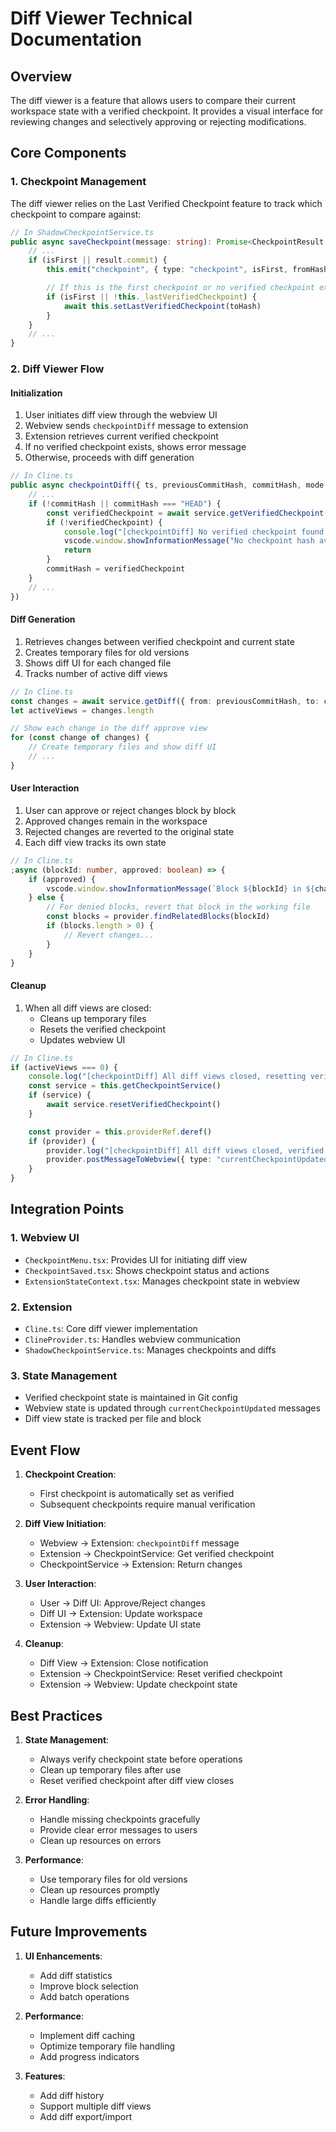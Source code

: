 # Diff Viewer Technical Documentation

## Overview

The diff viewer is a feature that allows users to compare their current workspace state with a verified checkpoint. It provides a visual interface for reviewing changes and selectively approving or rejecting modifications.

## Core Components

### 1. Checkpoint Management

The diff viewer relies on the Last Verified Checkpoint feature to track which checkpoint to compare against:

```typescript
// In ShadowCheckpointService.ts
public async saveCheckpoint(message: string): Promise<CheckpointResult | undefined> {
    // ...
    if (isFirst || result.commit) {
        this.emit("checkpoint", { type: "checkpoint", isFirst, fromHash, toHash, duration })

        // If this is the first checkpoint or no verified checkpoint exists, set it as verified
        if (isFirst || !this._lastVerifiedCheckpoint) {
            await this.setLastVerifiedCheckpoint(toHash)
        }
    }
    // ...
}
```

### 2. Diff Viewer Flow

#### Initialization

1. User initiates diff view through the webview UI
2. Webview sends `checkpointDiff` message to extension
3. Extension retrieves current verified checkpoint
4. If no verified checkpoint exists, shows error message
5. Otherwise, proceeds with diff generation

```typescript
// In Cline.ts
public async checkpointDiff({ ts, previousCommitHash, commitHash, mode }: {
    // ...
    if (!commitHash || commitHash === "HEAD") {
        const verifiedCheckpoint = await service.getVerifiedCheckpoint()
        if (!verifiedCheckpoint) {
            console.log("[checkpointDiff] No verified checkpoint found, cannot perform diff")
            vscode.window.showInformationMessage("No checkpoint hash available for diff view.")
            return
        }
        commitHash = verifiedCheckpoint
    }
    // ...
})
```

#### Diff Generation

1. Retrieves changes between verified checkpoint and current state
2. Creates temporary files for old versions
3. Shows diff UI for each changed file
4. Tracks number of active diff views

```typescript
// In Cline.ts
const changes = await service.getDiff({ from: previousCommitHash, to: commitHash })
let activeViews = changes.length

// Show each change in the diff approve view
for (const change of changes) {
	// Create temporary files and show diff UI
	// ...
}
```

#### User Interaction

1. User can approve or reject changes block by block
2. Approved changes remain in the workspace
3. Rejected changes are reverted to the original state
4. Each diff view tracks its own state

```typescript
// In Cline.ts
;async (blockId: number, approved: boolean) => {
	if (approved) {
		vscode.window.showInformationMessage(`Block ${blockId} in ${change.paths.relative} approved`)
	} else {
		// For denied blocks, revert that block in the working file
		const blocks = provider.findRelatedBlocks(blockId)
		if (blocks.length > 0) {
			// Revert changes...
		}
	}
}
```

#### Cleanup

1. When all diff views are closed:
    - Cleans up temporary files
    - Resets the verified checkpoint
    - Updates webview UI

```typescript
// In Cline.ts
if (activeViews === 0) {
	console.log("[checkpointDiff] All diff views closed, resetting verified checkpoint")
	const service = this.getCheckpointService()
	if (service) {
		await service.resetVerifiedCheckpoint()
	}

	const provider = this.providerRef.deref()
	if (provider) {
		provider.log("[checkpointDiff] All diff views closed, verified checkpoint reset")
		provider.postMessageToWebview({ type: "currentCheckpointUpdated", text: "" })
	}
}
```

## Integration Points

### 1. Webview UI

- `CheckpointMenu.tsx`: Provides UI for initiating diff view
- `CheckpointSaved.tsx`: Shows checkpoint status and actions
- `ExtensionStateContext.tsx`: Manages checkpoint state in webview

### 2. Extension

- `Cline.ts`: Core diff viewer implementation
- `ClineProvider.ts`: Handles webview communication
- `ShadowCheckpointService.ts`: Manages checkpoints and diffs

### 3. State Management

- Verified checkpoint state is maintained in Git config
- Webview state is updated through `currentCheckpointUpdated` messages
- Diff view state is tracked per file and block

## Event Flow

1. **Checkpoint Creation**:

    - First checkpoint is automatically set as verified
    - Subsequent checkpoints require manual verification

2. **Diff View Initiation**:

    - Webview → Extension: `checkpointDiff` message
    - Extension → CheckpointService: Get verified checkpoint
    - CheckpointService → Extension: Return changes

3. **User Interaction**:

    - User → Diff UI: Approve/Reject changes
    - Diff UI → Extension: Update workspace
    - Extension → Webview: Update UI state

4. **Cleanup**:
    - Diff View → Extension: Close notification
    - Extension → CheckpointService: Reset verified checkpoint
    - Extension → Webview: Update checkpoint state

## Best Practices

1. **State Management**:

    - Always verify checkpoint state before operations
    - Clean up temporary files after use
    - Reset verified checkpoint after diff view closes

2. **Error Handling**:

    - Handle missing checkpoints gracefully
    - Provide clear error messages to users
    - Clean up resources on errors

3. **Performance**:
    - Use temporary files for old versions
    - Clean up resources promptly
    - Handle large diffs efficiently

## Future Improvements

1. **UI Enhancements**:

    - Add diff statistics
    - Improve block selection
    - Add batch operations

2. **Performance**:

    - Implement diff caching
    - Optimize temporary file handling
    - Add progress indicators

3. **Features**:
    - Add diff history
    - Support multiple diff views
    - Add diff export/import
